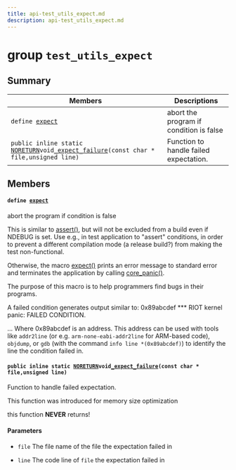 ```yaml
---
title: api-test_utils_expect.md
description: api-test_utils_expect.md
---
```

# group `test_utils_expect` 

## Summary

 Members                        | Descriptions                                
--------------------------------|---------------------------------------------
`define `[`expect`](#group__test__utils__expect_1gadd37fb477fadd68ccc0f938027ba132e)            | abort the program if condition is false
`public inline static `[`NORETURN`](./doc/starlight-docs/src/content/docs/apidoc/api-undefined.md#compiler__hints_8h_1aa1728270d73c5d1598de1fd691762eb1)` void `[`_expect_failure`](#group__test__utils__expect_1gafc15db835caad3ec252d916a14d84d26)`(const char * file,unsigned line)`            | Function to handle failed expectation.

## Members

#### `define `[`expect`](#group__test__utils__expect_1gadd37fb477fadd68ccc0f938027ba132e) 

abort the program if condition is false

This is similar to [assert()](./doc/starlight-docs/src/content/docs/apidoc/api-undefined.md#assert_8h_1a3153a272f18d0f805028fce7e4337b53), but will not be excluded from a build even if NDEBUG is set. Use e.g., in test application to "assert" conditions, in order to prevent a different compilation mode (a release build?) from making the test non-functional.

Otherwise, the macro [expect()](./doc/starlight-docs/src/content/docs/apidoc/api-undefined.md#group__test__utils__expect_1gadd37fb477fadd68ccc0f938027ba132e) prints an error message to standard error and terminates the application by calling [core_panic()](./doc/starlight-docs/src/content/docs/apidoc/api-undefined.md#panic_8h_1a1f6114cc82aa8f5be5ebc2d601313c2f).

The purpose of this macro is to help programmers find bugs in their programs.

A failed condition generates output similar to: 0x89abcdef
*** RIOT kernel panic:
FAILED CONDITION.

...
 Where 0x89abcdef is an address. This address can be used with tools like `addr2line` (or e.g. `arm-none-eabi-addr2line` for ARM-based code), `objdump`, or `gdb` (with the command `info line *(0x89abcdef)`) to identify the line the condition failed in.

#### `public inline static `[`NORETURN`](./doc/starlight-docs/src/content/docs/apidoc/api-undefined.md#compiler__hints_8h_1aa1728270d73c5d1598de1fd691762eb1)` void `[`_expect_failure`](#group__test__utils__expect_1gafc15db835caad3ec252d916a14d84d26)`(const char * file,unsigned line)` 

Function to handle failed expectation.

This function was introduced for memory size optimization

this function **NEVER** returns!

#### Parameters
* `file` The file name of the file the expectation failed in 

* `line` The code line of `file` the expectation failed in

